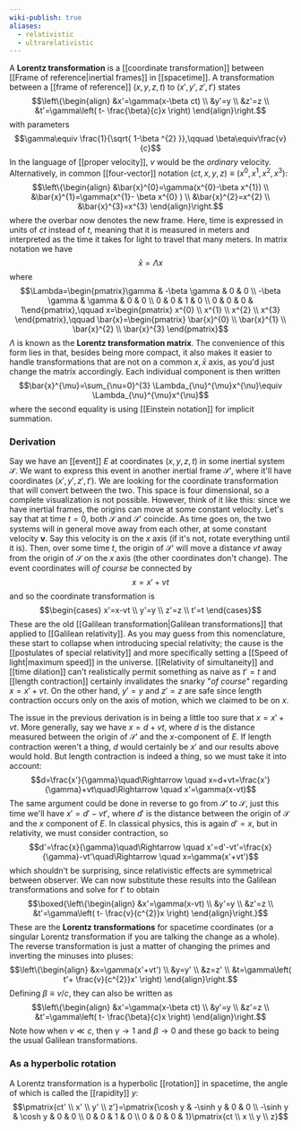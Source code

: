 ```yaml
---
wiki-publish: true
aliases:
  - relativistic
  - ultrarelativistic
---
```

A **Lorentz transformation** is a [[coordinate transformation]] between [[Frame of reference|inertial frames]] in [[spacetime]]. A transformation between a [[frame of reference]] $(x,y,z,t)$ to $(x',y',z',t')$ states
$$\left\{\begin{align}
&x'=\gamma(x-\beta ct) \\
&y'=y \\
&z'=z \\
&t'=\gamma\left( t- \frac{\beta}{c}x \right)
\end{align}\right.$$
with parameters
$$\gamma\equiv \frac{1}{\sqrt{ 1-\beta ^{2} }},\qquad \beta\equiv\frac{v}{c}$$
In the language of [[proper velocity]], $v$ would be the *ordinary* velocity. Alternatively, in common [[four-vector]] notation $(ct,x,y,z)\equiv(x^{0},x^{1},x^{2},x^{3})$:
$$\left\{\begin{align}
&\bar{x}^{0}=\gamma(x^{0}-\beta x^{1}) \\
&\bar{x}^{1}=\gamma(x^{1}- \beta x^{0} ) \\
&\bar{x}^{2}=x^{2} \\
&\bar{x}^{3}=x^{3}
\end{align}\right.$$
where the overbar now denotes the new frame. Here, time is expressed in units of $ct$ instead of $t$, meaning that it is measured in meters and interpreted as the time it takes for light to travel that many meters. In matrix notation we have
$$\bar{x}=\Lambda x$$
where
$$\Lambda=\begin{pmatrix}\gamma & -\beta \gamma & 0 & 0 \\ -\beta \gamma & \gamma & 0 & 0 \\ 0 & 0 & 1 & 0 \\ 0 & 0 & 0 & 1\end{pmatrix},\qquad x=\begin{pmatrix}
x^{0} \\ x^{1} \\ x^{2} \\ x^{3}
\end{pmatrix},\qquad \bar{x}=\begin{pmatrix}
\bar{x}^{0} \\ \bar{x}^{1} \\ \bar{x}^{2} \\ \bar{x}^{3}
\end{pmatrix}$$
$\Lambda$ is known as the **Lorentz transformation matrix**. The convenience of this form lies in that, besides being more compact, it also makes it easier to handle transformations that are not on a common $x,\bar{x}$ axis, as you'd just change the matrix accordingly. Each individual component is then written
$$\bar{x}^{\mu}=\sum_{\nu=0}^{3} \Lambda_{\nu}^{\mu}x^{\nu}\equiv \Lambda_{\nu}^{\mu}x^{\nu}$$
where the second equality is using [[Einstein notation]] for implicit summation.
### Derivation
Say we have an [[event]] $E$ at coordinates $(x,y,z,t)$ in some inertial system $\mathcal{S}$. We want to express this event in another inertial frame $\mathcal{S}'$, where it'll have coordinates $(x',y',z',t')$. We are looking for the coordinate transformation that will convert between the two. This space is four dimensional, so a complete visualization is not possible. However, think of it like this: since we have inertial frames, the origins can move at some constant velocity. Let's say that at time $t=0$, both $\mathcal{S}$ and $\mathcal{S}'$ coincide. As time goes on, the two systems will in general move away from each other, at some constant velocity $\mathbf{v}$. Say this velocity is on the $x$ axis (if it's not, rotate everything until it is). Then, over some time $t$, the origin of $\mathcal{S}'$ will move a distance $vt$ away from the origin of $\mathcal{S}$ on the $x$ axis (the other coordinates don't change). The event coordinates will *of course* be connected by
$$x=x'+vt$$
and so the coordinate transformation is
$$\begin{cases}
x'=x-vt \\
y'=y \\
z'=z \\
t'=t
\end{cases}$$
These are the old [[Galilean transformation|Galilean transformations]] that applied to [[Galilean relativity]]. As you may guess from this nomenclature, these start to collapse when introducing special relativity; the cause is the [[postulates of special relativity]] and more specifically setting a [[Speed of light|maximum speed]] in the universe. [[Relativity of simultaneity]] and [[time dilation]] can't realistically permit something as naive as $t'=t$ and [[length contraction]] certainly invalidates the snarky "*of course*" regarding $x=x'+vt$. On the other hand, $y'=y$ and $z'=z$ are safe since length contraction occurs only on the axis of motion, which we claimed to be on $x$.

The issue in the previous derivation is in being a little too sure that $x=x'+vt$. More generally, say we have $x=d+vt$, where $d$ is the distance measured between the origin of $\mathcal{S}'$ and the $x$-component of $E$. If length contraction weren't a thing, $d$ would certainly be $x'$ and our results above would hold. But length contraction is indeed a thing, so we must take it into account:
$$d=\frac{x'}{\gamma}\quad\Rightarrow \quad x=d+vt=\frac{x'}{\gamma}+vt\quad\Rightarrow \quad x'=\gamma(x-vt)$$
The same argument could be done in reverse to go from $\mathcal{S}'$ to $\mathcal{S}$, just this time we'll have $x'=d'-vt'$, where $d'$ is the distance between the origin of $\mathcal{S}$ and the $x$ component of $E$. In classical physics, this is again $d'=x$, but in relativity, we must consider contraction, so
$$d'=\frac{x}{\gamma}\quad\Rightarrow \quad x'=d'-vt'=\frac{x}{\gamma}-vt'\quad\Rightarrow \quad x=\gamma(x'+vt')$$
which shouldn't be surprising, since relativistic effects are symmetrical between observer. We can now substitute these results into the Galilean transformations and solve for $t'$ to obtain
$$\boxed{\left\{\begin{align}
&x'=\gamma(x-vt) \\
&y'=y \\
&z'=z \\
&t'=\gamma\left( t- \frac{v}{c^{2}}x \right)
\end{align}\right.}$$
These are the **Lorentz transformations** for spacetime coordinates (or a singular Lorentz transformation if you are talking the change as a whole). The reverse transformation is just a matter of changing the primes and inverting the minuses into pluses:
$$\left\{\begin{align}
&x=\gamma(x'+vt') \\
&y=y' \\
&z=z' \\
&t=\gamma\left( t'+ \frac{v}{c^{2}}x' \right)
\end{align}\right.$$
Defining $\beta\equiv v/c$, they can also be written as
$$\left\{\begin{align}
&x'=\gamma(x-\beta ct) \\
&y'=y \\
&z'=z \\
&t'=\gamma\left( t- \frac{\beta}{c}x \right)
\end{align}\right.$$
Note how when $v\ll c$, then $\gamma\to 1$ and $\beta\to 0$ and these go back to being the usual Galilean transformations.
### As a hyperbolic rotation
A Lorentz transformation is a hyperbolic [[rotation]] in spacetime, the angle of which is called the [[rapidity]] $y$:
$$\pmatrix{ct' \\ x' \\ y' \\ z'}=\pmatrix{\cosh y & -\sinh y & 0 & 0 \\ -\sinh y & \cosh y & 0 & 0 \\ 0 & 0 & 1 & 0 \\ 0 & 0 & 0 & 1}\pmatrix{ct \\ x \\ y \\ z}$$

